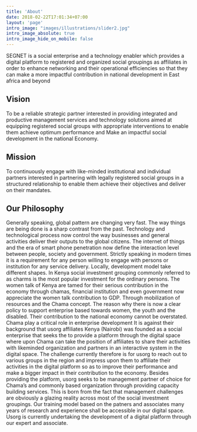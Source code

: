 ```yaml
---
title: 'About'
date: 2018-02-22T17:01:34+07:00
layout: 'page'
intro_image: "images/illustrations/slider2.jpg"
intro_image_absolute: true
intro_image_hide_on_mobile: false
---
```


SEGNET is a social enterprise and a technology enabler which provides a digital platform to registered and organized social groupings as affiliates in order to enhance networking and their operational efficiencies so that they can make a more impactful contribution in national development in East africa and beyond

## Vision

To be a reliable strategic partner interested in providing integrated and productive management services and technology solutions aimed at equipping registered social groups with appropriate interventions to enable them achieve optimum performance and Make an impactful social development in the national Economy.

## Mission

To continuously engage with like-minded institutional and individual partners interested in partnering with legally registered social groups in a structured relationship to enable them achieve their objectives and deliver on their mandates.

## Our Philosophy

Generally speaking, global pattern are changing very fast. The way things are being done is a sharp contrast from the past. Technology and technological process now control the way businesses and general activities deliver their outputs to the global citizens. The internet of things and the era of smart phone penetration now define the interaction level between people, society and government. Strictly speaking in modern times it is a requirement for any person willing to engage with persons or institution for any service delivery. Locally, development model take different shapes. In Kenya social investment grouping commonly referred to as charms is the most popular investment for the ordinary persons. The women talk of Kenya are tamed for their serious contribution in the economy through chamas, financial institution and even government now appreciate the women talk contribution to GDP. Through mobilization of resources and the Chama concept. The reason why there is now a clear policy to support enterprise based towards women, the youth and the disabled. Their contribution to the national economy cannot be overstated. Chama play a critical role in enterprise development It is against their background that usorg affiliates Kenya (Nairobi) was founded as a social enterprise that seeks the to provide a platform through the digital space where upon Chama can take the position of affiliates to share their activities with likeminded organization and partners in an interactive system in the digital space. The challenge currently therefore is for usorg to reach out to various groups in the region and impress upon them to affiliate their activities in the digital platform so as to improve their performance and make a bigger impact in their contribution to the economy. Besides providing the platform, usorg seeks to be management partner of choice for Chama’s and commonly based organization through providing capacity building services. This is born from the fact that management challenges are obviously a glazing reality across most of the social investment groupings. Our training model based on the patners and associates many years of research and experience shall be accessible in our digital space. Usorg is currently undertaking the development of a digital platform through our expert and associate.
